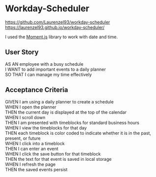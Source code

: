 # Workday-Scheduler

https://github.com/Laurenzel93/workday-scheduler <br>
https://laurenzel93.github.io/workday-scheduler/

I used the [Moment.js](https://momentjs.com/) library to work with date and time.

## User Story

AS AN employee with a busy schedule <br>
I WANT to add important events to a daily planner <br>
SO THAT I can manage my time effectively <br>

## Acceptance Criteria

GIVEN I am using a daily planner to create a schedule<br>
WHEN I open the planner<br>
THEN the current day is displayed at the top of the calendar<br>
WHEN I scroll down<br>
THEN I am presented with timeblocks for standard business hours<br>
WHEN I view the timeblocks for that day<br>
THEN each timeblock is color coded to indicate whether it is in the past, present, or future<br>
WHEN I click into a timeblock<br>
THEN I can enter an event<br>
WHEN I click the save button for that timeblock<br>
THEN the text for that event is saved in local storage<br>
WHEN I refresh the page<br>
THEN the saved events persist<br>
```

